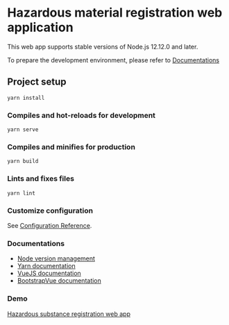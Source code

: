 # Hazardous material registration web application

This web app supports stable versions of Node.js 12.12.0 and later. 

To prepare the development environment, please refer to [Documentations](#documentations)

## Project setup
```
yarn install
```

### Compiles and hot-reloads for development
```
yarn serve
```

### Compiles and minifies for production
```
yarn build
```

### Lints and fixes files
```
yarn lint
```

### Customize configuration
See [Configuration Reference](https://cli.vuejs.org/config/).

### Documentations
* [Node version management](https://github.com/tj/n)
* [Yarn documentation](https://legacy.yarnpkg.com/en/docs)
* [VueJS documentation](https://vuejs.org/v2/guide/)
* [BootstrapVue documentation](https://bootstrap-vue.js.org/docs/)

### Demo
[Hazardous substance registration web app](http://hazardous-substance-registration-web-app.s3-website.eu-central-1.amazonaws.com)
